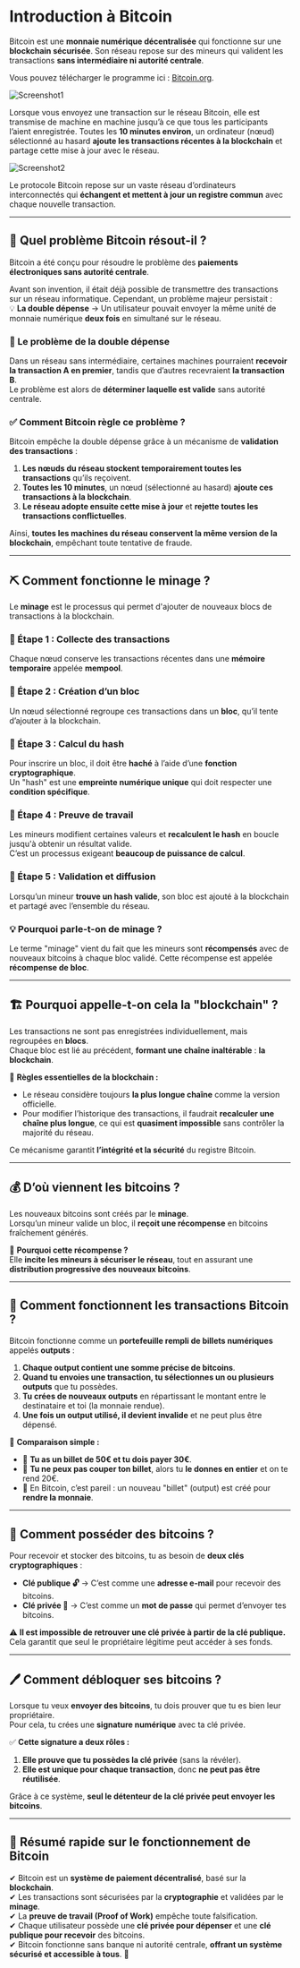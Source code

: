 # Introduction à Bitcoin

Bitcoin est une **monnaie numérique décentralisée** qui fonctionne sur une **blockchain sécurisée**. Son réseau repose sur des mineurs qui valident les transactions **sans intermédiaire ni autorité centrale**.

Vous pouvez télécharger le programme ici : [Bitcoin.org](https://bitcoin.org/en/download).

![Screenshot1](https://raw.githubusercontent.com/BenBktech/Apprendre-Bitcoin/refs/heads/main/1.%20Introduction/images/screenshot1.png)

Lorsque vous envoyez une transaction sur le réseau Bitcoin, elle est transmise de machine en machine jusqu’à ce que tous les participants l’aient enregistrée. Toutes les **10 minutes environ**, un ordinateur (nœud) sélectionné au hasard **ajoute les transactions récentes à la blockchain** et partage cette mise à jour avec le réseau.

![Screenshot2](https://raw.githubusercontent.com/BenBktech/Apprendre-Bitcoin/refs/heads/main/1.%20Introduction/images/screenshot2.png)

Le protocole Bitcoin repose sur un vaste réseau d’ordinateurs interconnectés qui **échangent et mettent à jour un registre commun** avec chaque nouvelle transaction.

---

## 📌 Quel problème Bitcoin résout-il ?

Bitcoin a été conçu pour résoudre le problème des **paiements électroniques sans autorité centrale**.

Avant son invention, il était déjà possible de transmettre des transactions sur un réseau informatique. Cependant, un problème majeur persistait :  
💡 **La double dépense** → Un utilisateur pouvait envoyer la même unité de monnaie numérique **deux fois** en simultané sur le réseau.

### 🔴 Le problème de la double dépense

Dans un réseau sans intermédiaire, certaines machines pourraient **recevoir la transaction A en premier**, tandis que d’autres recevraient **la transaction B**.  
Le problème est alors de **déterminer laquelle est valide** sans autorité centrale.

### ✅ Comment Bitcoin règle ce problème ?

Bitcoin empêche la double dépense grâce à un mécanisme de **validation des transactions** :
1. **Les nœuds du réseau stockent temporairement toutes les transactions** qu’ils reçoivent.
2. **Toutes les 10 minutes**, un nœud (sélectionné au hasard) **ajoute ces transactions à la blockchain**.
3. **Le réseau adopte ensuite cette mise à jour** et **rejette toutes les transactions conflictuelles**.

Ainsi, **toutes les machines du réseau conservent la même version de la blockchain**, empêchant toute tentative de fraude.

---

## ⛏️ Comment fonctionne le minage ?

Le **minage** est le processus qui permet d'ajouter de nouveaux blocs de transactions à la blockchain.

### 🔹 Étape 1 : Collecte des transactions  
Chaque nœud conserve les transactions récentes dans une **mémoire temporaire** appelée **mempool**.

### 🔹 Étape 2 : Création d’un bloc  
Un nœud sélectionné regroupe ces transactions dans un **bloc**, qu’il tente d’ajouter à la blockchain.

### 🔹 Étape 3 : Calcul du hash  
Pour inscrire un bloc, il doit être **haché** à l’aide d’une **fonction cryptographique**.  
Un "hash" est une **empreinte numérique unique** qui doit respecter une **condition spécifique**.

### 🔹 Étape 4 : Preuve de travail  
Les mineurs modifient certaines valeurs et **recalculent le hash** en boucle jusqu'à obtenir un résultat valide.  
C’est un processus exigeant **beaucoup de puissance de calcul**.

### 🔹 Étape 5 : Validation et diffusion  
Lorsqu’un mineur **trouve un hash valide**, son bloc est ajouté à la blockchain et partagé avec l’ensemble du réseau.

### 💡 Pourquoi parle-t-on de minage ?
Le terme "minage" vient du fait que les mineurs sont **récompensés** avec de nouveaux bitcoins à chaque bloc validé. Cette récompense est appelée **récompense de bloc**.

---

## 🏗️ Pourquoi appelle-t-on cela la "blockchain" ?

Les transactions ne sont pas enregistrées individuellement, mais regroupées en **blocs**.  
Chaque bloc est lié au précédent, **formant une chaîne inaltérable** : **la blockchain**.

📌 **Règles essentielles de la blockchain :**  
- Le réseau considère toujours **la plus longue chaîne** comme la version officielle.  
- Pour modifier l’historique des transactions, il faudrait **recalculer une chaîne plus longue**, ce qui est **quasiment impossible** sans contrôler la majorité du réseau.  

Ce mécanisme garantit **l’intégrité et la sécurité** du registre Bitcoin.

---

## 💰 D’où viennent les bitcoins ?

Les nouveaux bitcoins sont créés par le **minage**.  
Lorsqu’un mineur valide un bloc, il **reçoit une récompense** en bitcoins fraîchement générés.

🎯 **Pourquoi cette récompense ?**  
Elle **incite les mineurs à sécuriser le réseau**, tout en assurant une **distribution progressive des nouveaux bitcoins**.

---

## 🔄 Comment fonctionnent les transactions Bitcoin ?

Bitcoin fonctionne comme un **portefeuille rempli de billets numériques** appelés **outputs** :

1. **Chaque output contient une somme précise de bitcoins**.
2. **Quand tu envoies une transaction, tu sélectionnes un ou plusieurs outputs** que tu possèdes.
3. **Tu crées de nouveaux outputs** en répartissant le montant entre le destinataire et toi (la monnaie rendue).
4. **Une fois un output utilisé, il devient invalide** et ne peut plus être dépensé.

📌 **Comparaison simple :**
- 🔹 **Tu as un billet de 50€ et tu dois payer 30€**.  
- 🔹 **Tu ne peux pas couper ton billet**, alors tu **le donnes en entier** et on te rend 20€.  
- 🔹 En Bitcoin, c’est pareil : un nouveau "billet" (output) est créé pour **rendre la monnaie**.

---

## 🔑 Comment posséder des bitcoins ?

Pour recevoir et stocker des bitcoins, tu as besoin de **deux clés cryptographiques** :

- **Clé publique 🔓** → C’est comme une **adresse e-mail** pour recevoir des bitcoins.  
- **Clé privée 🔑** → C’est comme un **mot de passe** qui permet d’envoyer tes bitcoins.  

⚠️ **Il est impossible de retrouver une clé privée à partir de la clé publique.**  
Cela garantit que seul le propriétaire légitime peut accéder à ses fonds.

---

## 🖊️ Comment débloquer ses bitcoins ?

Lorsque tu veux **envoyer des bitcoins**, tu dois prouver que tu es bien leur propriétaire.  
Pour cela, tu crées une **signature numérique** avec ta clé privée.  

✅ **Cette signature a deux rôles :**  
1. **Elle prouve que tu possèdes la clé privée** (sans la révéler).  
2. **Elle est unique pour chaque transaction**, donc **ne peut pas être réutilisée**.  

Grâce à ce système, **seul le détenteur de la clé privée peut envoyer les bitcoins**.

---

## 📌 Résumé rapide sur le fonctionnement de Bitcoin

✔ Bitcoin est un **système de paiement décentralisé**, basé sur la **blockchain**.  
✔ Les transactions sont sécurisées par la **cryptographie** et validées par le **minage**.  
✔ La **preuve de travail (Proof of Work)** empêche toute falsification.  
✔ Chaque utilisateur possède une **clé privée pour dépenser** et une **clé publique pour recevoir** des bitcoins.  
✔ Bitcoin fonctionne sans banque ni autorité centrale, **offrant un système sécurisé et accessible à tous**. 🚀  